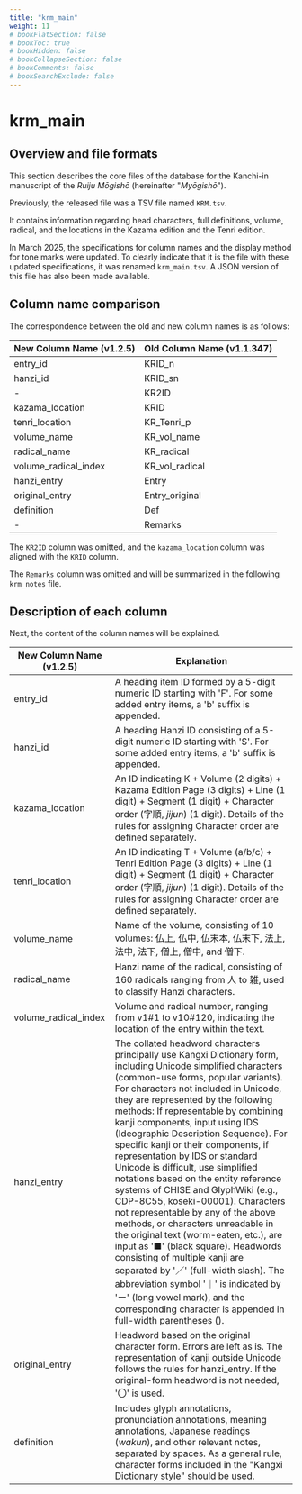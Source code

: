 ```yaml
---
title: "krm_main"
weight: 11
# bookFlatSection: false
# bookToc: true
# bookHidden: false
# bookCollapseSection: false
# bookComments: false
# bookSearchExclude: false
---
```

# krm_main

## Overview and file formats

This section describes the core files of the database for the Kanchi-in manuscript of the *Ruiju Mōgishō* (hereinafter "*Myōgishō*").

Previously, the released file was a TSV file named `KRM.tsv`.

It contains information regarding head characters, full definitions, volume, radical, and the locations in the Kazama edition and the Tenri edition.

In March 2025, the specifications for column names and the display method for tone marks were updated. To clearly indicate that it is the file with these updated specifications, it was renamed `krm_main.tsv`. A JSON version of this file has also been made available.


## Column name comparison

The correspondence between the old and new column names is as follows:


| New Column Name (v1.2.5) | Old Column Name (v1.1.347) |
|--------------------------|----------------------------|
| entry_id                 | KRID_n                     |
| hanzi_id                 | KRID_sn                    |
| -                        | KR2ID                      |
| kazama_location          | KRID                       |
| tenri_location           | KR_Tenri_p                 |
| volume_name              | KR_vol_name                |
| radical_name             | KR_radical                 |
| volume_radical_index     | KR_vol_radical             |
| hanzi_entry              | Entry                      |
| original_entry           | Entry_original             |
| definition               | Def                        |
| -                        | Remarks                    |

The `KR2ID` column was omitted, and the `kazama_location` column was aligned with the `KRID` column.

The `Remarks` column was omitted and will be summarized in the following `krm_notes` file.


## Description of each column


Next, the content of the column names will be explained.

| New Column Name (v1.2.5) | Explanation          |
|--------------------------|----------------------|
| entry_id                 | A heading item ID formed by a 5-digit numeric ID starting with 'F'. For some added entry items, a 'b' suffix is appended.     |
| hanzi_id                 | A heading Hanzi ID consisting of a 5-digit numeric ID starting with 'S'. For some added entry items, a 'b' suffix is appended.   |
| kazama_location    | An ID indicating K + Volume (2 digits) + Kazama Edition Page (3 digits) + Line (1 digit) + Segment (1 digit) + Character order (字順, *jijun*) (1 digit). Details of the rules for assigning Character order are defined separately.  |
| tenri_location           | An ID indicating T + Volume (a/b/c) + Tenri Edition Page (3 digits) + Line (1 digit) + Segment (1 digit) + Character order (字順, *jijun*) (1 digit). Details of the rules for assigning Character order are defined separately. |
| volume_name              | Name of the volume, consisting of 10 volumes: 仏上, 仏中, 仏末本, 仏末下, 法上, 法中, 法下, 僧上, 僧中, and 僧下.      |
| radical_name             | Hanzi name of the radical, consisting of 160 radicals ranging from 人 to 雑, used to classify Hanzi characters.   |
| volume_radical_index     | Volume and radical number, ranging from v1#1 to v10#120, indicating the location of the entry within the text. |
| hanzi_entry              | The collated headword characters principally use Kangxi Dictionary form, including Unicode simplified characters (common-use forms, popular variants). For characters not included in Unicode, they are represented by the following methods: If representable by combining kanji components, input using IDS (Ideographic Description Sequence). For specific kanji or their components, if representation by IDS or standard Unicode is difficult, use simplified notations based on the entity reference systems of CHISE and GlyphWiki (e.g., CDP-8C55, koseki-00001). Characters not representable by any of the above methods, or characters unreadable in the original text (worm-eaten, etc.), are input as '■' (black square). Headwords consisting of multiple kanji are separated by '／' (full-width slash). The abbreviation symbol '｜' is indicated by 'ー' (long vowel mark), and the corresponding character is appended in full-width parentheses (). |
| original_entry           | Headword based on the original character form. Errors are left as is. The representation of kanji outside Unicode follows the rules for hanzi_entry. If the original-form headword is not needed, '〇' is used. |
| definition               | Includes glyph annotations, pronunciation annotations, meaning annotations, Japanese readings (*wakun*), and other relevant notes, separated by spaces. As a general rule, character forms included in the "Kangxi Dictionary style" should be used.  |
